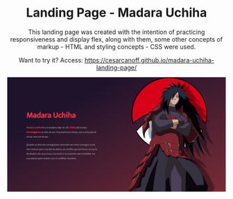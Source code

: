 <center>

  # Landing Page - Madara Uchiha

  This landing page was created with the intention of practicing responsiveness and display flex, along with them, some other concepts of markup - HTML and styling concepts - CSS were used.

  Want to try it?
  Access: https://cesarcanoff.github.io/madara-uchiha-landing-page/

  <img src="images/print.png" />

</center>